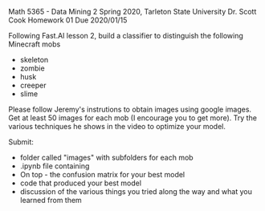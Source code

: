 Math 5365 - Data Mining 2
Spring 2020, Tarleton State University
Dr. Scott Cook
Homework 01
Due 2020/01/15

Following Fast.AI lesson 2, build a classifier to distinguish the following Minecraft mobs
- skeleton
- zombie
- husk
- creeper
- slime

Please follow Jeremy's instrutions to obtain images using google images.  Get at least 50 images for each mob (I encourage you to get more).  Try the various techniques he shows in the video to optimize your model.

Submit:
- folder called "images" with subfolders for each mob
- .ipynb file containing
- On top - the confusion matrix for your best model
- code that produced your best model
- discussion of the various things you tried along the way and what you learned from them
